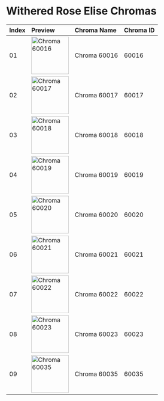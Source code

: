 # Withered Rose Elise Chromas

| Index | Preview | Chroma Name | Chroma ID |
|:---|:---|:---|:---|
| 01 | <img src='https://raw.communitydragon.org/latest/plugins/rcp-be-lol-game-data/global/default/v1/champion-chroma-images/60/60016.png' alt='Chroma 60016' width='100'> | Chroma 60016 | 60016 |
| 02 | <img src='https://raw.communitydragon.org/latest/plugins/rcp-be-lol-game-data/global/default/v1/champion-chroma-images/60/60017.png' alt='Chroma 60017' width='100'> | Chroma 60017 | 60017 |
| 03 | <img src='https://raw.communitydragon.org/latest/plugins/rcp-be-lol-game-data/global/default/v1/champion-chroma-images/60/60018.png' alt='Chroma 60018' width='100'> | Chroma 60018 | 60018 |
| 04 | <img src='https://raw.communitydragon.org/latest/plugins/rcp-be-lol-game-data/global/default/v1/champion-chroma-images/60/60019.png' alt='Chroma 60019' width='100'> | Chroma 60019 | 60019 |
| 05 | <img src='https://raw.communitydragon.org/latest/plugins/rcp-be-lol-game-data/global/default/v1/champion-chroma-images/60/60020.png' alt='Chroma 60020' width='100'> | Chroma 60020 | 60020 |
| 06 | <img src='https://raw.communitydragon.org/latest/plugins/rcp-be-lol-game-data/global/default/v1/champion-chroma-images/60/60021.png' alt='Chroma 60021' width='100'> | Chroma 60021 | 60021 |
| 07 | <img src='https://raw.communitydragon.org/latest/plugins/rcp-be-lol-game-data/global/default/v1/champion-chroma-images/60/60022.png' alt='Chroma 60022' width='100'> | Chroma 60022 | 60022 |
| 08 | <img src='https://raw.communitydragon.org/latest/plugins/rcp-be-lol-game-data/global/default/v1/champion-chroma-images/60/60023.png' alt='Chroma 60023' width='100'> | Chroma 60023 | 60023 |
| 09 | <img src='https://raw.communitydragon.org/latest/plugins/rcp-be-lol-game-data/global/default/v1/champion-chroma-images/60/60035.png' alt='Chroma 60035' width='100'> | Chroma 60035 | 60035 |
